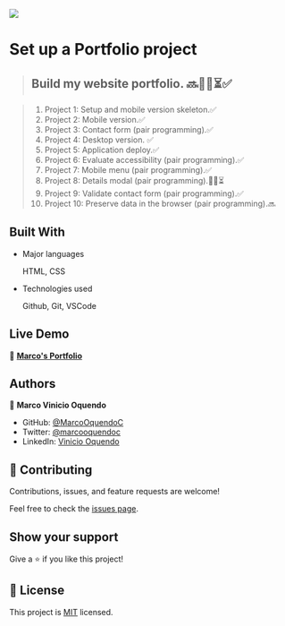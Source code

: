 ![](https://img.shields.io/badge/Microverse-blueviolet)

# Set up a Portfolio project

> ## Build my website portfolio. 🔜✍🏼⏳✅

> 1. Project 1: Setup and mobile version skeleton.✅
> 2. Project 2: Mobile version.✅
> 3. Project 3: Contact form (pair programming).✅
> 4. Project 4: Desktop version. ✅
> 5. Project 5: Application deploy.✅
> 6. Project 6: Evaluate accessibility (pair programming).✅
> 7. Project 7: Mobile menu (pair programming).✅
> 8. Project 8: Details modal (pair programming).✍🏼⏳
> 9. Project 9: Validate contact form (pair programming).✅
> 10. Project 10: Preserve data in the browser (pair programming).🔜

## Built With

- Major languages

  HTML, CSS

- Technologies used

  Github, Git, VSCode

## Live Demo

👤 **[Marco's Portfolio](https://marcooquendoc.github.io/Portfolio/)**

## Authors

👤 **Marco Vinicio Oquendo**

- GitHub: [@MarcoOquendoC](https://github.com/MarcoOquendoC)
- Twitter: [@marcooquendoc](https://twitter.com/marcooquendoc)
- LinkedIn: [Vinicio Oquendo](https://www.linkedin.com/in/vinicio-oquendo-4a289156/)


## 🤝 Contributing

Contributions, issues, and feature requests are welcome!

Feel free to check the [issues page](../../issues/).

## Show your support

Give a ⭐️ if you like this project!

## 📝 License

This project is [MIT](/MIT.md) licensed.
